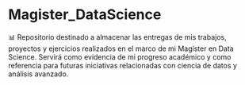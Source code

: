# Magister_DataScience
📊 Repositorio destinado a almacenar las entregas de mis trabajos, proyectos y ejercicios realizados en el marco de mi Magíster en Data Science. Servirá como evidencia de mi progreso académico y como referencia para futuras iniciativas relacionadas con ciencia de datos y análisis avanzado.
